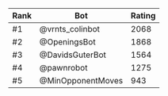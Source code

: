 Rank|Bot|Rating
---|---|---
#1|@vrnts_colinbot|2068
#2|@OpeningsBot|1868
#3|@DavidsGuterBot|1564
#4|@pawnrobot|1275
#5|@MinOpponentMoves|943
